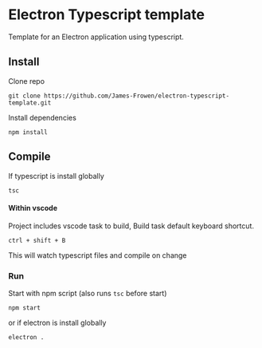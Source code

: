 # Electron Typescript template

Template for an Electron application using typescript.


## Install

Clone repo

`git clone https://github.com/James-Frowen/electron-typescript-template.git`

Install dependencies

`npm install`

## Compile

If typescript is install globally

`tsc`

#### Within vscode

Project includes vscode task to build, Build task default keyboard shortcut.

`ctrl + shift + B`

This will watch typescript files and compile on change


### Run

Start with npm script (also runs `tsc` before start)

`npm start`


or if electron is install globally

`electron .`
